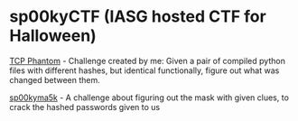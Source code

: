 # sp00kyCTF (IASG hosted CTF for Halloween)

[TCP Phantom](TCPPhantom/) - Challenge created by me: Given a pair of compiled python files with different hashes, but identical functionally, figure out what was changed between them.

[sp00kyma5k](sp00kyma5k/) - A challenge about figuring out the mask with given clues, to crack the hashed passwords given to us